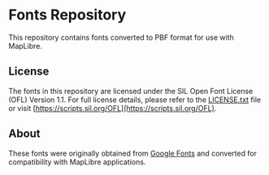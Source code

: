 # Fonts Repository

This repository contains fonts converted to PBF format for use with MapLibre. 

## License

The fonts in this repository are licensed under the SIL Open Font License (OFL) Version 1.1. For full license details, please refer to the [LICENSE.txt](LICENSE.txt) file or visit [https://scripts.sil.org/OFL](https://scripts.sil.org/OFL).

## About

These fonts were originally obtained from [Google Fonts](https://fonts.google.com/) and converted for compatibility with MapLibre applications.
